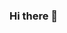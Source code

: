 ### Hi there 👋

<!--
**Nattylegit/Nattylegit** is a ✨ _special_ ✨ repository because its `README.md` (this file) appears on your GitHub profile.

Here are some ideas to get you started:

- 🔭 I’m currently working on cloning a stable diffusion webui...
- 🌱 I’m currently learning all of this its all new thats right novice lol ...
- 👯 I’m looking to collaborate on anything i am determined to push the git...
- 🤔 I’m looking for help with my entire life mind you im learning all this on a cell phone and im homless ...
- 💬 Ask me about anything the complete works of lao tzu ...
- 📫 How to reach me nattyislegit@gmail.com
- 😄 Pronouns:
- ⚡ Fun fact: Spanish water dogs and alpaca seldom grow dred locks
-->
